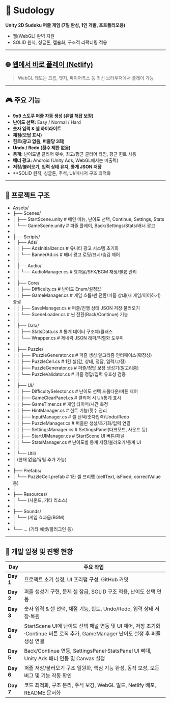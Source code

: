 # 🧩 Sudology

**Unity 2D Sudoku 퍼즐 게임 (7일 완성, 1인 개발, 포트폴리오용)**  
- 웹(WebGL) 완벽 지원  
- SOLID 원칙, 싱글톤, 캡슐화, 구조적 리팩터링 적용

---

## 🌐 [웹에서 바로 플레이 (Netlify)](https://sudology-demo.netlify.app/)

> WebGL 데모는 크롬, 엣지, 파이어폭스 등 최신 브라우저에서 플레이 가능

---

## 🎮 주요 기능

- **9x9 스도쿠 퍼즐 자동 생성 (유일 해답 보장)**
- **난이도 선택:** Easy / Normal / Hard
- **숫자 입력 & 셀 하이라이트**
- **채점(오답 표시)**
- **힌트(광고 없음, 퍼즐당 3회)**
- **Undo / Redo (횟수 제한 없음)**
- **통계:** 난이도별 클리어 횟수, 최고/평균 클리어 타임, 평균 힌트 사용
- **배너 광고:** Android (Unity Ads, WebGL에서는 미출력)
- **저장/불러오기, 입력 상태 유지, 통계 JSON 저장**
- **SOLID 원칙, 싱글톤, 주석, UI/매니저 구조 최적화

---

## 📁 프로젝트 구조

- Assets/
- ├── Scenes/
- │   ├── StartScene.unity        # 메인 메뉴, 난이도 선택, Continue, Settings, Stats
- │   └── GameScene.unity         # 퍼즐 플레이, Back/Settings/Stats/배너 광고
- │
- ├── Scripts/
- │   ├── Ads/
- │   │   ├── AdsInitializer.cs   # 유니티 광고 시스템 초기화
- │   │   └── BannerAd.cs         # 배너 광고 로딩/표시/숨김 제어
- │   │
- │   ├── Audio/
- │   │   └── AudioManager.cs     # 효과음/SFX/BGM 재생/볼륨 관리
- │   │
- │   ├── Core/
- │   │   ├── Difficulty.cs       # 난이도 Enum/설정값
- │   │   ├── GameManager.cs      # 게임 흐름/씬 전환/퍼즐 상태(새 게임/이어하기) 총괄
- │   │   ├── SaveManager.cs      # 퍼즐/진행 상태 JSON 저장·불러오기
- │   │   └── SceneLoader.cs      # 씬 전환(Back/Continue) 기능
- │   │
- │   ├── Data/
- │   │   ├── StatsData.cs        # 통계 데이터 구조체/클래스
- │   │   └── Wrapper.cs          # 제네릭 JSON 래퍼/직렬화 도우미
- │   │
- │   ├── Puzzle/
- │   │   ├── IPuzzleGenerator.cs # 퍼즐 생성 알고리즘 인터페이스(확장성)
- │   │   ├── PuzzleCell.cs       # 1칸 셀(값, 상태, 정답, 입력/고정)
- │   │   ├── PuzzleGenerator.cs  # 퍼즐/정답 보장 생성기(알고리즘)
- │   │   └── PuzzleValidator.cs  # 퍼즐 정답/입력 유효성 검증
- │   │
- │   ├── UI/
- │   │   ├── DifficultySelector.cs # 난이도 선택 드롭다운/버튼 제어
- │   │   ├── GameClearPanel.cs     # 클리어 시 UI/통계 표시
- │   │   ├── GameTimer.cs          # 게임 타이머/시간 측정
- │   │   ├── HintManager.cs        # 힌트 기능/횟수 관리
- │   │   ├── InputManager.cs       # 셀 선택/숫자입력/Undo/Redo
- │   │   ├── PuzzleManager.cs      # 퍼즐판 생성/초기화/입력 연결
- │   │   ├── SettingsManager.cs    # SettingsPanel(다크모드, 사운드 등)
- │   │   ├── StartUIManager.cs     # StartScene UI 버튼/패널
- │   │   └── StatsManager.cs       # 난이도별 통계 저장/불러오기/통계 UI
- │   │
- │   └── Util/
- │       (현재 없음/유틸 추가 가능)
- │
- ├── Prefabs/
- │   └── PuzzleCell.prefab        # 1칸 셀 프리팹 (cellText, isFixed, correctValue 등)
- │
- ├── Resources/
- │   └── (사운드, 기타 리소스)
- │
- ├── Sounds/
- │   └── (게임 효과음/BGM)
- │
- └── ... (기타 에셋/플러그인 등)

---

## 📅 개발 일정 및 진행 현황

| Day       | 주요 작업                                                                                                                     |
|-----------|-------------------------------------------------------------------------------------------------------------------------------|
| **Day 1** | 프로젝트 초기 설정, UI 프리팹 구성, GitHub 커밋                                                                                  |
| **Day 2** | 퍼즐 생성기 구현, 문제 셀 잠금, SOLID 구조 적용, 난이도 선택 연동                                                                  |
| **Day 3** | 숫자 입력 & 셀 선택, 채점 기능, 힌트, Undo/Redo, 입력 상태 저장·복원                                                              |
| **Day 4** | StartScene UI에 난이도 선택 패널 연동 및 UI 제어, 저장 초기화·Continue 버튼 로직 추가, GameManager 난이도 설정 후 퍼즐 생성 연결     |
| **Day 5** | Back/Continue 연동, SettingsPanel·StatsPanel UI 뼈대, Unity Ads 배너 연동 및 Canvas 설정                                        |
| **Day 6** | 퍼즐 저장/불러오기 구조 일원화, 핵심 기능 완성, 동작 보장, 모든 버그 및 기능 작동 확인                                               |
| **Day 7** | 코드 최적화, 구조 분리, 주석 보강, WebGL 빌드, Netlify 배포, README 문서화                                                        |


